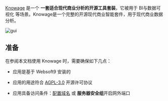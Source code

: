 [Knowage](https://www.knowage-suite.com/site/) 是一个 **一套适合现代商业分析的开源工具套装**，它被用于 BI与数据可视化  等场景。Knowage是一个完整的开源现代商业智能套件，用于现代商业数据分析。


![gui](https://libs.websoft9.com/Websoft9/DocsPicture/en/knowage/knowage-gui-websoft9.png)


## 准备

在参阅本文档使用 Knowage 时，需要确保如下几点：

- 应用是基于 Websoft9 安装的

- 应用的用途符合 [AGPL-3.0](https://opensource.org/licenses/AGPL-3.0) 开源许可协议

- 应用具备访问条件：[配置域名](./domain-set) 或 **服务器安全组**开启网外端口
